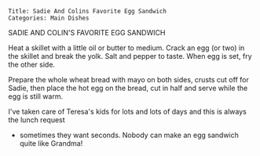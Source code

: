 ~~~ recipe-info
Title: Sadie And Colins Favorite Egg Sandwich
Categories: Main Dishes
~~~

SADIE AND COLIN'S FAVORITE EGG SANDWICH

Heat a skillet with a little oil or butter to medium.   Crack an egg (or two) in the skillet and
break the yolk.  Salt and pepper to taste.  When egg is set, fry the other side.

Prepare the whole wheat bread with mayo on both sides, crusts cut off for Sadie, then place the hot
egg on the bread, cut in half and serve while the egg is still warm.

I've taken care of Teresa's kids for lots and lots of days and this is always the lunch request
- sometimes they want seconds.  Nobody can make an egg sandwich quite like Grandma!
